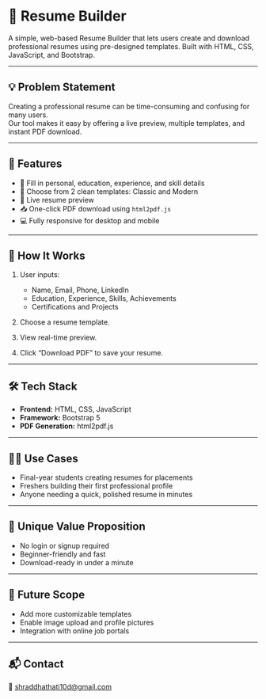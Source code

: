 # 📄 Resume Builder

A simple, web-based Resume Builder that lets users create and download professional resumes using pre-designed templates. Built with HTML, CSS, JavaScript, and Bootstrap.

---

## 💡 Problem Statement

Creating a professional resume can be time-consuming and confusing for many users.  
Our tool makes it easy by offering a live preview, multiple templates, and instant PDF download.

---

## 🚀 Features

- 📝 Fill in personal, education, experience, and skill details
- 🎨 Choose from 2 clean templates: Classic and Modern
- 👀 Live resume preview
- 📥 One-click PDF download using `html2pdf.js`
- 💻 Fully responsive for desktop and mobile

---

## 🧩 How It Works

1. User inputs:
   - Name, Email, Phone, LinkedIn
   - Education, Experience, Skills, Achievements
   - Certifications and Projects

2. Choose a resume template.

3. View real-time preview.

4. Click “Download PDF” to save your resume.

---

## 🛠️ Tech Stack

- **Frontend:** HTML, CSS, JavaScript  
- **Framework:** Bootstrap 5  
- **PDF Generation:** html2pdf.js

---

## 🧑‍💻 Use Cases

- Final-year students creating resumes for placements
- Freshers building their first professional profile
- Anyone needing a quick, polished resume in minutes

---

## 🎯 Unique Value Proposition

- No login or signup required  
- Beginner-friendly and fast  
- Download-ready in under a minute

---

## 💼 Future Scope

- Add more customizable templates  
- Enable image upload and profile pictures  
- Integration with online job portals  

---

## 📬 Contact

📧 shraddhathati10d@gmail.com 
